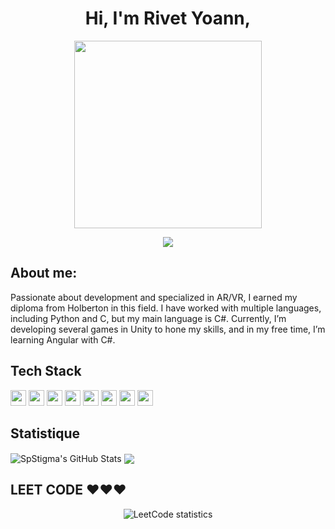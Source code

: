 <h1 align="center"> Hi, I'm Rivet Yoann,</h1>

<p align="center">
<img height="300em" src="https://media.giphy.com/media/3kPDmoWdBpQPNhCnUG/giphy.gif">
</p>

<p align="center">
<img src="https://readme-typing-svg.herokuapp.com?font=Poppins&weight=800&pause=1000&color=F70000&center=true&width=440&lines=HOLBERTON+SCHOOL">
</p>

## About me:
Passionate about development and specialized in AR/VR, I earned my diploma from Holberton in this field. I have worked with multiple languages, including Python and C, but my main language is C#. Currently, I’m developing several games in Unity to hone my skills, and in my free time, I’m learning Angular with C#.
<br>

## Tech Stack
<p>
<img height="25em" src="https://img.shields.io/badge/C%23-239120?style=for-the-badge&logo=csharp&logoColor=white" />
<img height="25em" src="https://img.shields.io/badge/Unity-100000?style=for-the-badge&logo=unity&logoColor=white" />
<img height="25em" src="https://img.shields.io/badge/Python-3776AB?logo=Python&logoColor=white&style=for-the-badge">
<img height="25em" src="https://img.shields.io/badge/HTML5-E34F26?style=for-the-badge&logo=html5&logoColor=white">
<img height="25em" src="https://img.shields.io/badge/CSS3-1572B6?style=for-the-badge&logo=css3&logoColor=white">
<img height="25em" src="https://img.shields.io/badge/JavaScript-323330?style=for-the-badge&logo=javascript&logoColor=F7DF1E">
<img height="25em" src="https://img.shields.io/badge/c-A8B9CC?logo=c&logoColor=white&style=for-the-badge">
<img height="25em" src="https://img.shields.io/badge/PowerShell-5391FE?logo=PowerShell&logoColor=white&style=for-the-badge">
</p>

## Statistique


<img align="center" src="https://github-readme-stats.vercel.app/api?username=SpStigma&show_icons=true&line_height=27&count_private=true&title_color=ffffff&text_color=c9cacc&icon_color=f75c7e&bg_color=1d1f21" alt="SpStigma's GitHub Stats" />

<img align="center" src="https://github-readme-stats.vercel.app/api/top-langs/?username=SpStigma&hide=java,html,Makefile,tex&title_color=ffffff&text_color=c9cacc&icon_color=2bbc8a&bg_color=1d1f21&langs_count=3" />


## LEET CODE ❤️❤️❤️
<p align="center">
    <picture>
        <source media="(prefers-color-scheme: light)" srcset="https://leetcard.jacoblin.cool/TheStigma?theme=light">
        <source media="(prefers-color-scheme: dark)" srcset="https://leetcard.jacoblin.cool/TheStigma?theme=dark">
        <img src="https://leetcard.jacoblin.cool/TheStigma" alt="LeetCode statistics">
    </picture>
</p>


<!--
**SpStigma/SpStigma** is a ✨ _special_ ✨ repository because its `README.md` (this file) appears on your GitHub profile.

Here are some ideas to get you started:

- 🔭 I’m currently working on ...
- 🌱 I’m currently learning ...
- 👯 I’m looking to collaborate on ...
- 🤔 I’m looking for help with ...
- 💬 Ask me about ...
- 📫 How to reach me: ...
- 😄 Pronouns: ...
- ⚡ Fun fact: ...
-->

